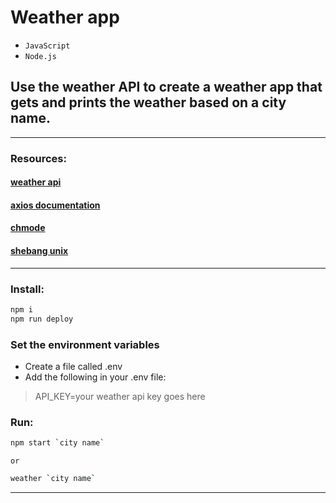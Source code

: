 # Weather app
- `JavaScript` 
- `Node.js`
## Use the weather API to create a weather app that gets and prints the weather based on a city name.
---
### Resources:
#### [weather api](https://www.weatherapi.com/)
#### [axios documentation](https://www.npmjs.com/package/axios)
#### [chmode](https://www.computerhope.com/unix/uchmod.htm)
#### [shebang unix](https://wiki.ubuntuusers.de/Shebang_f%C3%BCr_Shellskripte/)
---
### Install:
```bash
npm i
npm run deploy
```
### Set the environment variables
- Create a file called .env
- Add the following in your .env file:
> API_KEY=your weather api key goes here
### Run:
```bash
npm start `city name` 
```
`or`
```bash
weather `city name` 
```
---

